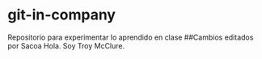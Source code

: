 # git-in-company
Repositorio para experimentar lo aprendido en clase
##Cambios editados por Sacoa
Hola. Soy Troy McClure.